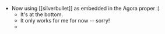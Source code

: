 - Now using [[silverbullet]] as embedded in the Agora proper :)
  - It's at the bottom.
  - It only works for me for now -- sorry!
  - 